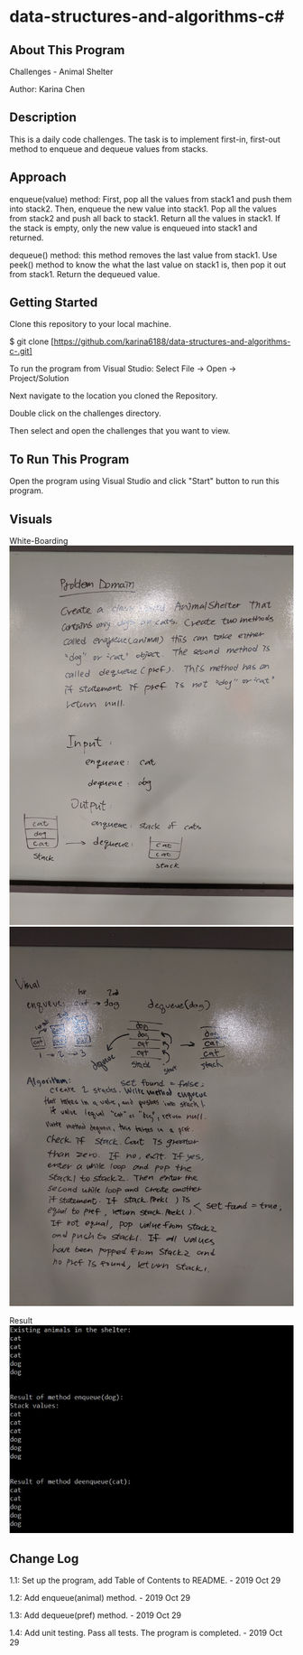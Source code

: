 # data-structures-and-algorithms-c#

## About This Program
Challenges - Animal Shelter

Author: Karina Chen

## Description
This is a daily code challenges. The task is to implement first-in, first-out method to enqueue and dequeue values from stacks.

## Approach
enqueue(value) method: First, pop all the values from stack1 and push them into stack2. Then, enqueue the new value into stack1. Pop all the values from stack2 and push all back to stack1. Return all the values in stack1. If the stack is empty, only the new value is enqueued into stack1 and returned.

dequeue() method: this method removes the last value from stack1. Use peek() method to know the what the last value on stack1 is, then pop it out from stack1. Return the dequeued value.

## Getting Started
Clone this repository to your local machine.

$ git clone [https://github.com/karina6188/data-structures-and-algorithms-c-.git]

To run the program from Visual Studio:
Select File -> Open -> Project/Solution

Next navigate to the location you cloned the Repository.

Double click on the challenges directory.

Then select and open the challenges that you want to view.

## To Run This Program
Open the program using Visual Studio and click "Start" button to run this program.

## Visuals

White-Boarding
![Alt whiteboarding capture](/Assets/code12_1.jpg)
![Alt whiteboarding capture](/Assets/code12_2.jpg)

Result
![Alt whiteboarding capture](/Assets/code12_3.jpg)

## Change Log

1.1: Set up the program, add Table of Contents to README. - 2019 Oct 29

1.2: Add enqueue(animal) method. - 2019 Oct 29

1.3: Add dequeue(pref) method. - 2019 Oct 29

1.4: Add unit testing. Pass all tests. The program is completed. - 2019 Oct 29
